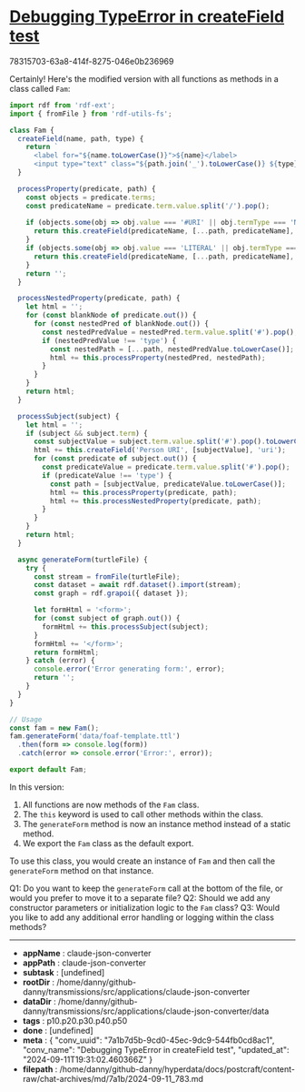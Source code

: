# [Debugging TypeError in createField test](https://claude.ai/chat/7a1b7d5b-9cd0-45ec-9dc9-544fb0cd8ac1)

78315703-63a8-414f-8275-046e0b236969

 Certainly! Here's the modified version with all functions as methods in a class called `Fam`:

```javascript
import rdf from 'rdf-ext';
import { fromFile } from 'rdf-utils-fs';

class Fam {
  createField(name, path, type) {
    return `
      <label for="${name.toLowerCase()}">${name}</label>
      <input type="text" class="${path.join('_').toLowerCase()} ${type}" name="${name.toLowerCase()}" />`;
  }

  processProperty(predicate, path) {
    const objects = predicate.terms;
    const predicateName = predicate.term.value.split('/').pop();
    
    if (objects.some(obj => obj.value === '#URI' || obj.termType === 'NamedNode')) {
      return this.createField(predicateName, [...path, predicateName], 'uri');
    }
    if (objects.some(obj => obj.value === 'LITERAL' || obj.termType === 'Literal')) {
      return this.createField(predicateName, [...path, predicateName], 'literal');
    }
    return '';
  }

  processNestedProperty(predicate, path) {
    let html = '';
    for (const blankNode of predicate.out()) {
      for (const nestedPred of blankNode.out()) {
        const nestedPredValue = nestedPred.term.value.split('#').pop();
        if (nestedPredValue !== 'type') {
          const nestedPath = [...path, nestedPredValue.toLowerCase()];
          html += this.processProperty(nestedPred, nestedPath);
        }
      }
    }
    return html;
  }

  processSubject(subject) {
    let html = '';
    if (subject && subject.term) {
      const subjectValue = subject.term.value.split('#').pop().toLowerCase();
      html += this.createField('Person URI', [subjectValue], 'uri');
      for (const predicate of subject.out()) {
        const predicateValue = predicate.term.value.split('#').pop();
        if (predicateValue !== 'type') {
          const path = [subjectValue, predicateValue.toLowerCase()];
          html += this.processProperty(predicate, path);
          html += this.processNestedProperty(predicate, path);
        }
      }
    }
    return html;
  }

  async generateForm(turtleFile) {
    try {
      const stream = fromFile(turtleFile);
      const dataset = await rdf.dataset().import(stream);
      const graph = rdf.grapoi({ dataset });

      let formHtml = '<form>';
      for (const subject of graph.out()) {
        formHtml += this.processSubject(subject);
      }
      formHtml += '</form>';
      return formHtml;
    } catch (error) {
      console.error('Error generating form:', error);
      return '';
    }
  }
}

// Usage
const fam = new Fam();
fam.generateForm('data/foaf-template.ttl')
  .then(form => console.log(form))
  .catch(error => console.error('Error:', error));

export default Fam;
```

In this version:

1. All functions are now methods of the `Fam` class.
2. The `this` keyword is used to call other methods within the class.
3. The `generateForm` method is now an instance method instead of a static method.
4. We export the `Fam` class as the default export.

To use this class, you would create an instance of `Fam` and then call the `generateForm` method on that instance.

Q1: Do you want to keep the `generateForm` call at the bottom of the file, or would you prefer to move it to a separate file?
Q2: Should we add any constructor parameters or initialization logic to the `Fam` class?
Q3: Would you like to add any additional error handling or logging within the class methods?

---

* **appName** : claude-json-converter
* **appPath** : claude-json-converter
* **subtask** : [undefined]
* **rootDir** : /home/danny/github-danny/transmissions/src/applications/claude-json-converter
* **dataDir** : /home/danny/github-danny/transmissions/src/applications/claude-json-converter/data
* **tags** : p10.p20.p30.p40.p50
* **done** : [undefined]
* **meta** : {
  "conv_uuid": "7a1b7d5b-9cd0-45ec-9dc9-544fb0cd8ac1",
  "conv_name": "Debugging TypeError in createField test",
  "updated_at": "2024-09-11T19:31:02.460366Z"
}
* **filepath** : /home/danny/github-danny/hyperdata/docs/postcraft/content-raw/chat-archives/md/7a1b/2024-09-11_783.md